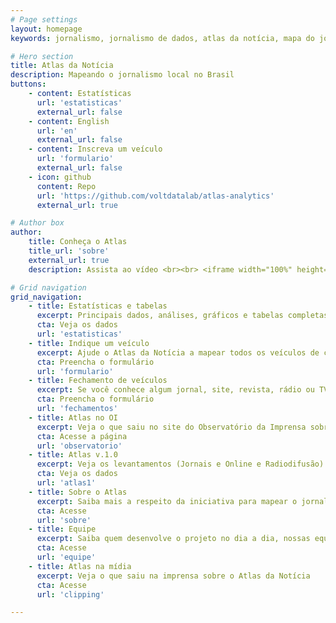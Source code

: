 ```yaml
---
# Page settings
layout: homepage
keywords: jornalismo, jornalismo de dados, atlas da notícia, mapa do jornalismo, transparência

# Hero section
title: Atlas da Notícia
description: Mapeando o jornalismo local no Brasil
buttons:
    - content: Estatísticas
      url: 'estatisticas'
      external_url: false
    - content: English
      url: 'en'
      external_url: false
    - content: Inscreva um veículo
      url: 'formulario'
      external_url: false
    - icon: github
      content: Repo
      url: 'https://github.com/voltdatalab/atlas-analytics'
      external_url: true

# Author box
author:
    title: Conheça o Atlas
    title_url: 'sobre'
    external_url: true
    description: Assista ao vídeo <br><br> <iframe width="100%" height="160" src="https://www.youtube.com/embed/dVYrf29Qsdc?rel=0" frameborder="0" allow="autoplay; encrypted-media" allowfullscreen></iframe>

# Grid navigation
grid_navigation:
    - title: Estatísticas e tabelas
      excerpt: Principais dados, análises, gráficos e tabelas completas do levantamento do Atlas da Notícia
      cta: Veja os dados
      url: 'estatisticas'
    - title: Indique um veículo
      excerpt: Ajude o Atlas da Notícia a mapear todos os veículos de comunicação do Brasil e construir uma base para melhorarmos o conhecimento sobre o jornalismo local
      cta: Preencha o formulário
      url: 'formulario'
    - title: Fechamento de veículos
      excerpt: Se você conhece algum jornal, site, revista, rádio ou TV que tenha fechado as portas, preencha o formulário abaixo e nos ajude a monitorar os desertos de notícia no país
      cta: Preencha o formulário
      url: 'fechamentos'
    - title: Atlas no OI
      excerpt: Veja o que saiu no site do Observatório da Imprensa sobre o Atlas da Notícia
      cta: Acesse a página
      url: 'observatorio'
    - title: Atlas v.1.0
      excerpt: Veja os levantamentos (Jornais e Online e Radiodifusão) da versão 1.0 do Atlas da Notícia
      cta: Veja os dados
      url: 'atlas1'
    - title: Sobre o Atlas
      excerpt: Saiba mais a respeito da iniciativa para mapear o jornalismo no Brasil
      cta: Acesse
      url: 'sobre'
    - title: Equipe
      excerpt: Saiba quem desenvolve o projeto no dia a dia, nossas equipes institucionais, de desenvolvimento e de pesquisa
      cta: Acesse
      url: 'equipe'
    - title: Atlas na mídia
      excerpt: Veja o que saiu na imprensa sobre o Atlas da Notícia
      cta: Acesse
      url: 'clipping'

---
```

